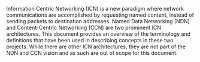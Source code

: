 
Information Centric Networking (ICN) is a new paradigm where network communications are
accomplished by requesting named content, instead of sending packets to destination
addresses. Named Data Networking (NDN) and Content-Centric Networking (CCN) are two prominent
ICN architectures.  This document provides an overview of the terminology and definitions that
have been used in describing concepts in these two projects.  While there are other ICN
architectures, they are not part of the NDN and CCN vision and as such are out of scope for
this document.

